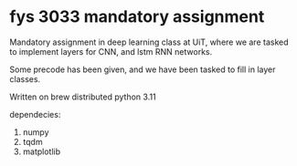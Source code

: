 # fys 3033 mandatory assignment
Mandatory assignment in deep learning class at UiT, where we are tasked to implement layers for CNN, and lstm RNN networks.


Some precode has been given, and we have been tasked to fill in layer classes.


Written on brew distributed python 3.11

dependecies:

1. numpy 
2. tqdm
3. matplotlib

